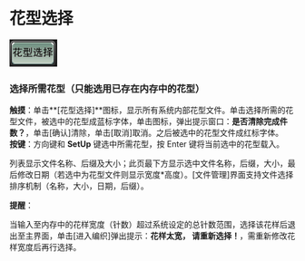 # 花型选择

![](../.gitbook/assets/b3%20%281%29.PNG)

### 选择所需花型（只能选用已存在内存中的花型）

**触摸**：单击**\[花型选择\]**图标，显示所有系统内部花型文件。单击选择所需的花型文件，被选中的花型成蓝标字体，单击图标，弹出提示窗口：**是否清除完成件数？**，单击\[确认\]清除，单击\[取消\]取消。之后被选中的花型文件成红标字体。  
**按键**：方向键和 **SetUp** 键选中所需花型，按 Enter 键将当前选中的花型载入。

列表显示文件名称、后缀及大小；此页最下方显示选中文件名称，后缀，大小，最后修改日期（若选中为花型文件则显示宽度\*高度）。\[文件管理\]界面支持文件选择排序机制（名称，大小，日期，后缀）。

**提醒**：

当输入至内存中的花样宽度（针数）超过系统设定的总针数范围，选择该花样后退出至主界面，单击\[进入编织\]弹出提示：**花样太宽， 请重新选择！**，需重新修改花样宽度后再行选择。

